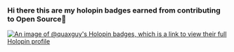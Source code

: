 ### Hi there this are my holopin badges earned from contributing to Open Source👋
[![An image of @quaxguy's Holopin badges, which is a link to view their full Holopin profile](https://holopin.me/quaxguy)](https://holopin.io/@quaxguy)
<!--
**Quaxguy/Quaxguy** is a ✨ _special_ ✨ repository because its `README.md` (this file) appears on your GitHub profile.

Here are some ideas to get you started:

- 🔭 I’m currently working on ...
- 🌱 I’m currently learning ...
- 👯 I’m looking to collaborate on ...
- 🤔 I’m looking for help with ...
- 💬 Ask me about ...
- 📫 How to reach me: ...
- 😄 Pronouns: ...
- ⚡ Fun fact: ...
-->
